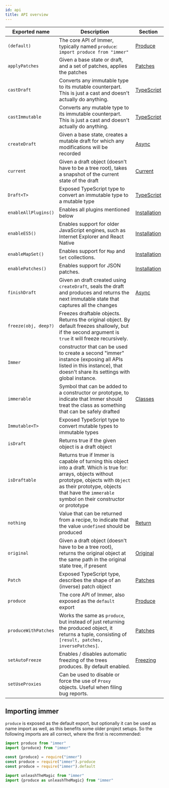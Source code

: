 ```yaml
---
id: api
title: API overview
---
```


<center>
<div data-ea-publisher="immerjs" data-ea-type="image" class="horizontal bordered"></div>
</center>

| Exported name | Description | Section |
| --- | --- | --- |
| `(default)` | The core API of Immer, typically named `produce`: `import produce from "immer"` | [Produce](docs/raw/produce.mdoduce.md) |
| `applyPatches` | Given a base state or draft, and a set of patches, applies the patches | [Patches](docs/raw/patches.mdtches.md) |
| `castDraft` | Converts any immutable type to its mutable counterpart. This is just a cast and doesn't actually do anything. | [TypeScript](docs/raw/typescript.mdcript.md) |
| `castImmutable` | Converts any mutable type to its immutable counterpart. This is just a cast and doesn't actually do anything. | [TypeScript](docs/raw/typescript.mdcript.md) |
| `createDraft` | Given a base state, creates a mutable draft for which any modifications will be recorded | [Async](docs/raw/async.mdasync.md) |
| `current` | Given a draft object (doesn't have to be a tree root), takes a snapshot of the current state of the draft | [Current](docs/raw/current.mdrrent.md) |
| `Draft<T>` | Exposed TypeScript type to convert an immutable type to a mutable type | [TypeScript](docs/raw/typescript.mdcript.md) |
| `enableAllPlugins()` | Enables all plugins mentioned below | [Installation](installation#pick-your-immer-version) |
| `enableES5()` | Enables support for older JavaScript engines, such as Internet Explorer and React Native | [Installation](installation#pick-your-immer-version) |
| `enableMapSet()` | Enables support for `Map` and `Set` collections. | [Installation](installation#pick-your-immer-version) |
| `enablePatches()` | Enables support for JSON patches. | [Installation](installation#pick-your-immer-version) |
| `finishDraft` | Given an draft created using `createDraft`, seals the draft and produces and returns the next immutable state that captures all the changes | [Async](docs/raw/async.mdasync.md) |
| `freeze(obj, deep?)` | Freezes draftable objects. Returns the original object. By default freezes shallowly, but if the second argument is `true` it will freeze recursively. |
| `Immer` | constructor that can be used to create a second "immer" instance (exposing all APIs listed in this instance), that doesn't share its settings with global instance. |
| `immerable` | Symbol that can be added to a constructor or prototype, to indicate that Immer should treat the class as something that can be safely drafted | [Classes](docs/raw/complex-objects.mdjects.md) |
| `Immutable<T>` | Exposed TypeScript type to convert mutable types to immutable types |  |
| `isDraft` | Returns true if the given object is a draft object |  |
| `isDraftable` | Returns true if Immer is capable of turning this object into a draft. Which is true for: arrays, objects without prototype, objects with `Object` as their prototype, objects that have the `immerable` symbol on their constructor or prototype |  |
| `nothing` | Value that can be returned from a recipe, to indicate that the value `undefined` should be produced | [Return](docs/raw/return.mdeturn.md) |
| `original` | Given a draft object (doesn't have to be a tree root), returns the original object at the same path in the original state tree, if present | [Original](docs/raw/original.mdginal.md) |
| `Patch` | Exposed TypeScript type, describes the shape of an (inverse) patch object | [Patches](docs/raw/patches.mdtches.md) |
| `produce` | The core API of Immer, also exposed as the `default` export | [Produce](docs/raw/produce.mdoduce.md) |
| `produceWithPatches` | Works the same as `produce`, but instead of just returning the produced object, it returns a tuple, consisting of `[result, patches, inversePatches]`. | [Patches](docs/raw/patches.mdtches.md) |
| `setAutoFreeze` | Enables / disables automatic freezing of the trees produces. By default enabled. | [Freezing](docs/raw/freezing.mdezing.md) |
| `setUseProxies` | Can be used to disable or force the use of `Proxy` objects. Useful when filing bug reports. |  |

## Importing immer

`produce` is exposed as the default export, but optionally it can be used as name import as well, as this benefits some older project setups. So the following imports are all correct, where the first is recommended:

```javascript
import produce from "immer"
import {produce} from "immer"

const {produce} = require("immer")
const produce = require("immer").produce
const produce = require("immer").default

import unleashTheMagic from "immer"
import {produce as unleashTheMagic} from "immer"
```
